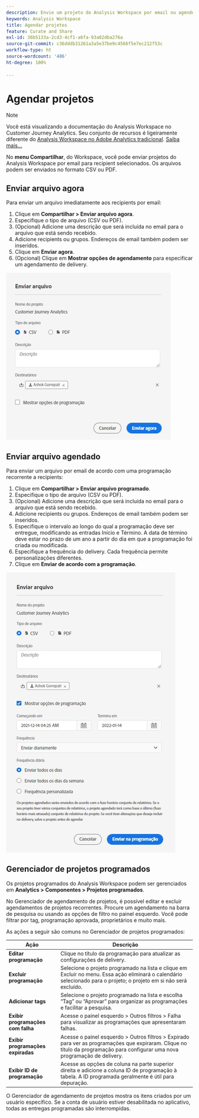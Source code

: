 ```yaml
---
description: Envie um projeto do Analysis Workspace por email ou agende o seu envio.
keywords: Analysis Workspace
title: Agendar projetos
feature: Curate and Share
exl-id: 36b5133a-2cd3-4cf1-a6fa-93a02dba276a
source-git-commit: c36dddb31261a3a5e37be9c4566f5e7ec212f53c
workflow-type: ht
source-wordcount: '486'
ht-degree: 100%

---
```


# Agendar projetos

>[!NOTE]
>
>Você está visualizando a documentação do Analysis Workspace no Customer Journey Analytics. Seu conjunto de recursos é ligeiramente diferente do [Analysis Workspace no Adobe Analytics tradicional](https://experienceleague.adobe.com/docs/analytics/analyze/analysis-workspace/home.html?lang=pt-BR). [Saiba mais...](/help/getting-started/cja-aa.md)

No **menu Compartilhar**, do Workspace, você pode enviar projetos do Analysis Workspace por email para recipient selecionados. Os arquivos podem ser enviados no formato CSV ou PDF.

## Enviar arquivo agora

Para enviar um arquivo imediatamente aos recipients por email:

1. Clique em **Compartilhar > Enviar arquivo agora**.
1. Especifique o tipo de arquivo (CSV ou PDF).
1. (Opcional) Adicione uma descrição que será incluída no email para o arquivo que está sendo recebido.
1. Adicione recipients ou grupos. Endereços de email também podem ser inseridos.
1. Clique em **Enviar agora**.
1. (Opcional) Clique em **Mostrar opções de agendamento** para especificar um agendamento de delivery.

![Enviar arquivo agora](assets/send-file-no-scheduling-options.JPG)

## Enviar arquivo agendado

Para enviar um arquivo por email de acordo com uma programação recorrente a recipients:

1. Clique em **Compartilhar > Enviar arquivo programado**.
1. Especifique o tipo de arquivo (CSV ou PDF).
1. (Opcional) Adicione uma descrição que será incluída no email para o arquivo que está sendo recebido.
1. Adicione recipients ou grupos. Endereços de email também podem ser inseridos.
1. Especifique o intervalo ao longo do qual a programação deve ser entregue, modificando as entradas Início e Término. A data de término deve estar no prazo de um ano a partir do dia em que a programação foi criada ou modificada.
1. Especifique a frequência do delivery. Cada frequência permite personalizações diferentes.
1. Clique em **Enviar de acordo com a programação**.

![](assets/send-file.JPG)

## Gerenciador de projetos programados

Os projetos programados do Analysis Workspace podem ser gerenciados em **Analytics > Componentes > Projetos programados**.

No Gerenciador de agendamento de projetos, é possível editar e excluir agendamentos de projetos recorrentes. Procure um agendamento na barra de pesquisa ou usando as opções de filtro no painel esquerdo. Você pode filtrar por tag, programação aprovada, proprietários e muito mais.

As ações a seguir são comuns no Gerenciador de projetos programados:

| Ação | Descrição |
|---|---|
| **Editar programação** | Clique no título da programação para atualizar as configurações de delivery. |
| **Excluir programação** | Selecione o projeto programado na lista e clique em Excluir no menu. Essa ação eliminará o calendário selecionado para o projeto; o projeto em si não será excluído. |
| **Adicionar tags** | Selecione o projeto programado na lista e escolha “Tag” ou “Aprovar” para organizar as programações e facilitar a pesquisa. |
| **Exibir programações com falha** | Acesse o painel esquerdo > Outros filtros > Falha para visualizar as programações que apresentaram falhas. |
| **Exibir programações expiradas** | Acesse o painel esquerdo > Outros filtros > Expirado para ver as programações que expiraram. Clique no título da programação para configurar uma nova programação de delivery. |
| **Exibir ID de programação** | Acesse as opções de coluna na parte superior direita e adicione a coluna ID de programação à tabela. A ID programada geralmente é útil para depuração. |

O Gerenciador de agendamento de projetos mostra os itens criados por um usuário específico. Se a conta de usuário estiver desabilitada no aplicativo, todas as entregas programadas são interrompidas.
